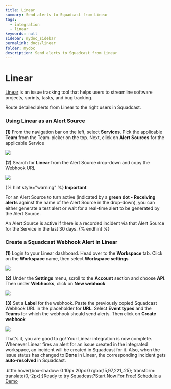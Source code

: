 ```yaml
---
title: Linear
summary: Send alerts to Squadcast from Linear
tags:
  - integration
  - linear
keywords: null
sidebar: mydoc_sidebar
permalink: docs/linear
folder: mydoc
description: Send alerts to Squadcast from Linear
---
```


# Linear

[Linear](https://linear.app/) is an issue tracking tool that helps users to streamline software projects, sprints, tasks, and bug tracking.

Route detailed alerts from Linear to the right users in Squadcast.

### Using Linear as an Alert Source

**(1)** From the navigation bar on the left, select **Services**. Pick the applicable **Team** from the Team-picker on the top. Next, click on **Alert Sources** for the applicable Service

![](../../.gitbook/assets/alert\_source\_1.png)

**(2)** Search for **Linear** from the Alert Source drop-down and copy the Webhook URL

![](../../.gitbook/assets/linear\_1.png)

{% hint style="warning" %}
**Important**

For an Alert Source to turn active (indicated by a **green dot - Receiving alerts** against the name of the Alert Source in the drop-down), you can either generate a test alert or wait for a real-time alert to be generated by the Alert Source.

An Alert Source is active if there is a recorded incident via that Alert Source for the Service in the last 30 days.
{% endhint %}

### Create a Squadcast Webhook Alert in Linear

**(1)** Login to your Linear dashboard. Head over to the **Workspace** tab. Click on the **Workspace** name, then select **Workspace settings**

![](../../.gitbook/assets/linear\_2.png)

**(2)** Under the **Settings** menu, scroll to the **Account** section and choose **API**. Then under **Webhooks**, click on **New webhook**

![](../../.gitbook/assets/linear\_3.png)

**(3)** Set a **Label** for the webhook. Paste the previously copied Squadcast Webhook URL in the placeholder for **URL**. Select **Event types** and the **Teams** for which the webhook should send alerts. Then click on **Create webhook**

![](../../.gitbook/assets/linear\_4.png)

That's it, you are good to go! Your Linear integration is now complete. Whenever Linear fires an alert for an issue created in the integrated workspace, an incident will be created in Squadcast for it. Also, when the issue status has changed to **Done** in Linear, the corresponding incident gets **auto-resolved** in Squadcast.

.btttn:hover{box-shadow: 0 10px 20px 0 rgba(15,97,221,.25); transform: translate(0,-2px);}Ready to try Squadcast?[Start Now For Free!](https://app.squadcast.com/register) [Schedule a Demo](https://calendly.com/renuka-squadcast/30min)
